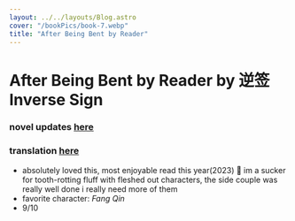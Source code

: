 ```yaml
---
layout: ../../layouts/Blog.astro
cover: "/bookPics/book-7.webp"
title: "After Being Bent by Reader"
---
```


# After Being Bent by Reader by 逆签 Inverse Sign
### novel updates **[here](https://www.novelupdates.com/series/after-being-bent-by-reader/)**
### translation **[here](https://hostednovel.com/novel/after-being-bent-by-reader)**
- absolutely loved this, most enjoyable read this year(2023) 🥹 im a sucker for tooth-rotting fluff with fleshed out characters, the side couple was really well done i really need more of them
- favorite character: _Fang Qin_
- 9/10